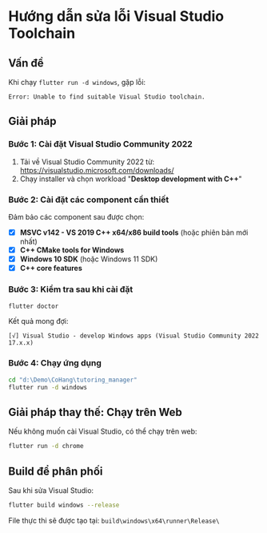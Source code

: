 # Hướng dẫn sửa lỗi Visual Studio Toolchain

## Vấn đề
Khi chạy `flutter run -d windows`, gặp lỗi: 
```
Error: Unable to find suitable Visual Studio toolchain.
```

## Giải pháp

### Bước 1: Cài đặt Visual Studio Community 2022
1. Tải về Visual Studio Community 2022 từ: https://visualstudio.microsoft.com/downloads/
2. Chạy installer và chọn workload "**Desktop development with C++**"

### Bước 2: Cài đặt các component cần thiết
Đảm bảo các component sau được chọn:
- [x] **MSVC v142 - VS 2019 C++ x64/x86 build tools** (hoặc phiên bản mới nhất)
- [x] **C++ CMake tools for Windows**
- [x] **Windows 10 SDK** (hoặc Windows 11 SDK)
- [x] **C++ core features**

### Bước 3: Kiểm tra sau khi cài đặt
```bash
flutter doctor
```

Kết quả mong đợi:
```
[√] Visual Studio - develop Windows apps (Visual Studio Community 2022 17.x.x)
```

### Bước 4: Chạy ứng dụng
```bash
cd "d:\Demo\CoHang\tutoring_manager"
flutter run -d windows
```

## Giải pháp thay thế: Chạy trên Web
Nếu không muốn cài Visual Studio, có thể chạy trên web:
```bash
flutter run -d chrome
```

## Build để phân phối
Sau khi sửa Visual Studio:
```bash
flutter build windows --release
```

File thực thi sẽ được tạo tại: `build\windows\x64\runner\Release\`
